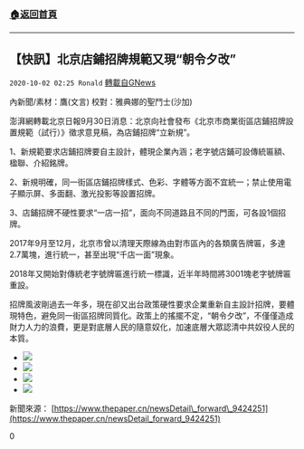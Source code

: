 ###  [:house:返回首頁](https://github.com/ourhimalayas/txt)
---

## 【快訊】北京店鋪招牌規範又現“朝令夕改”
`2020-10-02 02:25 Ronald` [轉載自GNews](https://gnews.org/zh-hant/396963/)

內新聞/素材：鷹(文言)       校對：雅典娜的聖鬥士(沙加)

澎湃網轉載北京日報9月30日消息：北京向社會發布《北京市商業街區店鋪招牌設置規範（試行）》徵求意見稿，為店鋪招牌“立新規”。

1、新規範要求店鋪招牌要自主設計，體現企業內涵；老字號店鋪可設傳統匾額、楹聯、介紹銘牌。

2、新規明確，同一街區店鋪招牌樣式、色彩、字體等方面不宜統一；禁止使用電子顯示屏、多面翻、激光投影等設置招牌。

3、店鋪招牌不硬性要求“一店一招”，面向不同道路且不同的門面，可各設1個招牌。

2017年9月至12月，北京市曾以清理天際線為由對市區內的各類廣告牌匾，多達2.7萬塊，進行統一，甚至出現“千店一面”現象。

2018年又開始對傳統老字號牌匾進行統一標識，近半年時間將3001塊老字號牌匾重設。

招牌風波剛過去一年多，現在卻又出台政策硬性要求企業重新自主設計招牌，要體現特色，避免同一街區招牌同質化。政策上的搖擺不定，“朝令夕改”，不僅僅造成財力人力的浪費，更是對底層人民的隨意奴化，加速底層大眾認清中共奴役人民的本質。

- ![]()![](https://s3.amazonaws.com/gnews-media-offload/wp-content/uploads/2020/10/02015759/image0-4.jpg)
- ![]()![](https://s3.amazonaws.com/gnews-media-offload/wp-content/uploads/2020/10/02015814/image1.jpg)
- ![]()![](https://s3.amazonaws.com/gnews-media-offload/wp-content/uploads/2020/10/02015828/image2.jpg)
- ![]()![](https://s3.amazonaws.com/gnews-media-offload/wp-content/uploads/2020/10/02015841/image3.jpg)


新聞來源： [https://www.thepaper.cn/newsDetail\_forward\_9424251](https://www.thepaper.cn/newsDetail_forward_9424251)

0

